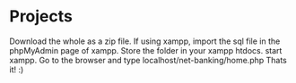 # Projects
Download the whole as a zip file.
If using xampp, import the sql file in the phpMyAdmin page of xampp.
Store the folder in your xampp htdocs.
start xampp.
Go to the browser and type localhost/net-banking/home.php
Thats it! :)
